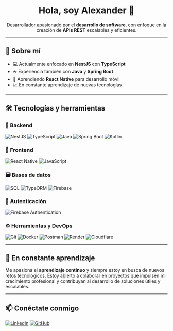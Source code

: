 <h1 align="center">Hola, soy Alexander 👋</h1>

<p align="center">
  Desarrollador apasionado por el <strong>desarrollo de software</strong>, con enfoque en la creación de <strong>APIs REST</strong> escalables y eficientes.
</p>

---

## 🚀 Sobre mí

- 💻 Actualmente enfocado en **NestJS** con **TypeScript**
- ☕ Experiencia también con **Java** y **Spring Boot**
- 📱 Aprendiendo **React Native** para desarrollo móvil
- 📈 En constante aprendizaje de nuevas tecnologías

---

## 🛠️ Tecnologías y herramientas

### 🔧 Backend
![NestJS](https://img.shields.io/badge/NestJS-E0234E?style=for-the-badge&logo=nestjs&logoColor=white)
![TypeScript](https://img.shields.io/badge/TypeScript-3178C6?style=for-the-badge&logo=typescript&logoColor=white)
![Java](https://img.shields.io/badge/Java-ED8B00?style=for-the-badge&logo=java&logoColor=white)
![Spring Boot](https://img.shields.io/badge/Spring_Boot-6DB33F?style=for-the-badge&logo=spring-boot&logoColor=white)
![Kotlin](https://img.shields.io/badge/Kotlin-0095D5?style=for-the-badge&logo=kotlin&logoColor=white)

### 🎨 Frontend
![React Native](https://img.shields.io/badge/React_Native-61DAFB?style=for-the-badge&logo=react&logoColor=black)
![JavaScript](https://img.shields.io/badge/JavaScript-F7DF1E?style=for-the-badge&logo=javascript&logoColor=black)

### 🗃️ Bases de datos
![SQL](https://img.shields.io/badge/SQL-4479A1?style=for-the-badge&logo=postgresql&logoColor=white)
![TypeORM](https://img.shields.io/badge/TypeORM-CB3837?style=for-the-badge&logo=typeorm&logoColor=white)
![Firebase](https://img.shields.io/badge/Firebase-FFCA28?style=for-the-badge&logo=firebase&logoColor=black)

### 🔐 Autenticación
![Firebase Authentication](https://img.shields.io/badge/Firebase_Auth-FFCA28?style=for-the-badge&logo=firebase&logoColor=black)

### ⚙️ Herramientas y DevOps
![Git](https://img.shields.io/badge/Git-F05032?style=for-the-badge&logo=git&logoColor=white)
![Docker](https://img.shields.io/badge/Docker-2496ED?style=for-the-badge&logo=docker&logoColor=white)
![Postman](https://img.shields.io/badge/Postman-FF6C37?style=for-the-badge&logo=postman&logoColor=white)
![Render](https://img.shields.io/badge/Render-46E3B7?style=for-the-badge&logo=render&logoColor=black)
![Cloudflare](https://img.shields.io/badge/Cloudflare-F38020?style=for-the-badge&logo=cloudflare&logoColor=white)

---

## 🌱 En constante aprendizaje

Me apasiona el **aprendizaje continuo** y siempre estoy en busca de nuevos retos tecnológicos. Estoy abierto a colaborar en proyectos que impulsen mi crecimiento profesional y contribuyan al desarrollo de soluciones útiles y escalables.

---

## 📫 Conéctate conmigo

[![LinkedIn](https://img.shields.io/badge/LinkedIn-blue?style=for-the-badge&logo=linkedin&logoColor=white)](https://www.linkedin.com/in/alexander-tasinchano-tite-b75088274/)
[![GitHub](https://img.shields.io/badge/GitHub-black?style=for-the-badge&logo=github&logoColor=white)](https://github.com/Alexande6055)
